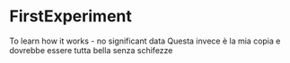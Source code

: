 # FirstExperiment
To learn how it works - no significant data
Questa invece è la mia copia e dovrebbe essere tutta bella senza schifezze
